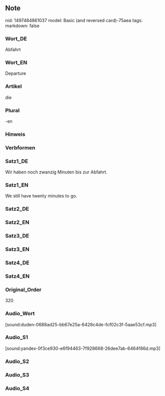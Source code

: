 ## Note
nid: 1497484861037
model: Basic (and reversed card)-75aea
tags: 
markdown: false

### Wort_DE
Abfahrt

### Wort_EN
Departure

### Artikel
die

### Plural
-en

### Hinweis


### Verbformen


### Satz1_DE
Wir haben noch zwanzig Minuten bis zur Abfahrt.

### Satz1_EN
We still have twenty minutes to go.

### Satz2_DE


### Satz2_EN


### Satz3_DE


### Satz3_EN


### Satz4_DE


### Satz4_EN


### Original_Order
320

### Audio_Wort
[sound:duden-0688ad25-bb67e25a-6428c4de-fcf02c3f-5aae53cf.mp3]

### Audio_S1
[sound:yandex-0f3ce930-e6f94463-7f928668-26dee7ab-6464f86d.mp3]

### Audio_S2


### Audio_S3


### Audio_S4

